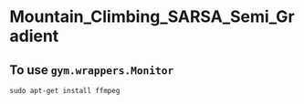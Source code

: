 # Mountain_Climbing_SARSA_Semi_Gradient
## To use `gym.wrappers.Monitor`
```
sudo apt-get install ffmpeg
```